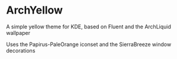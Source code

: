 # ArchYellow

A simple yellow theme for KDE, based on Fluent and the ArchLiquid wallpaper

Uses the Papirus-PaleOrange iconset and the SierraBreeze window decorations
